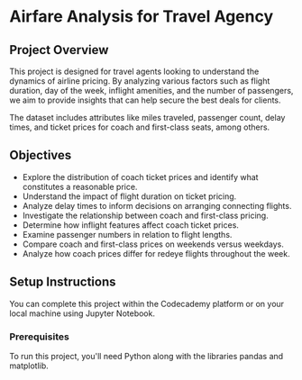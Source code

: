 # Airfare Analysis for Travel Agency

## Project Overview

This project is designed for travel agents looking to understand the dynamics of airline pricing. By analyzing various factors such as flight duration, day of the week, inflight amenities, and the number of passengers, we aim to provide insights that can help secure the best deals for clients.

The dataset includes attributes like miles traveled, passenger count, delay times, and ticket prices for coach and first-class seats, among others.

## Objectives

- Explore the distribution of coach ticket prices and identify what constitutes a reasonable price.
- Understand the impact of flight duration on ticket pricing.
- Analyze delay times to inform decisions on arranging connecting flights.
- Investigate the relationship between coach and first-class pricing.
- Determine how inflight features affect coach ticket prices.
- Examine passenger numbers in relation to flight lengths.
- Compare coach and first-class prices on weekends versus weekdays.
- Analyze how coach prices differ for redeye flights throughout the week.

## Setup Instructions

You can complete this project within the Codecademy platform or on your local machine using Jupyter Notebook.

### Prerequisites

To run this project, you'll need Python along with the libraries pandas and matplotlib.
